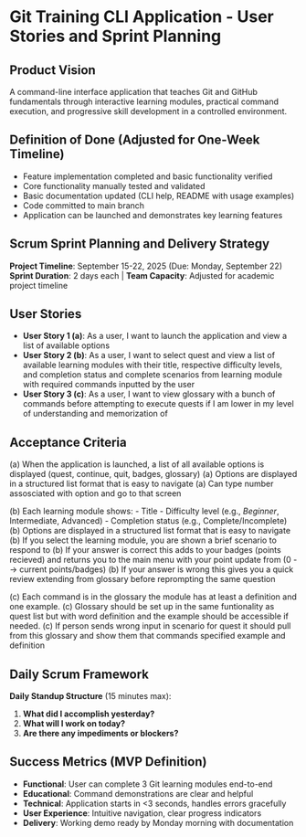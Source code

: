 # Git Training CLI Application - User Stories and Sprint Planning

## Product Vision
A command-line interface application that teaches Git and GitHub fundamentals through interactive learning modules, practical command execution, and progressive skill development in a controlled environment.

## Definition of Done (Adjusted for One-Week Timeline)
- Feature implementation completed and basic functionality verified
- Core functionality manually tested and validated
- Basic documentation updated (CLI help, README with usage examples)
- Code committed to main branch
- Application can be launched and demonstrates key learning features

## Scrum Sprint Planning and Delivery Strategy
**Project Timeline**: September 15-22, 2025 (Due: Monday, September 22)
**Sprint Duration**: 2 days each | **Team Capacity**: Adjusted for academic project timeline

## User Stories
- **User Story 1 (a)**: As a user, I want to launch the application and view a list of available options 
- **User Story 2 (b)**: As a user, I want to select quest and view a list of available learning modules with their title, respective difficulty levels, and completion status and complete scenarios from learning module with required commands inputted by the user
- **User Story 3 (c)**: As a user, I want to view glossary with a bunch of commands before attempting to execute quests if I am lower in my level of understanding and memorization of

## Acceptance Criteria
(a) When the application is launched, a list of all available options is displayed (quest, continue, quit, badges, glossary)
(a) Options are displayed in a structured list format that is easy to navigate
(a) Can type number assosciated with option and go to that screen


(b) Each learning module shows:
    - Title
    - Difficulty level (e.g., *Beginner*, Intermediate, Advanced)
    - Completion status (e.g., Complete/Incomplete)
(b) Options are displayed in a structured list format that is easy to navigate
(b) If you select the learning module, you are shown a brief scenario to respond to
(b) If your answer is correct this adds to your badges  (points recieved) and returns you to the main menu with your point update from (0 --> current points/badges)
(b) If your answer is wrong this gives you a quick review extending from glossary before reprompting the same question

 

(c) Each command is in the glossary the module has at least a definition and one example.
(c) Glossary should be set up in the same funtionality as quest list but with word definition and the example should be accessible if needed.
(c) If person sends wrong input in scenario for quest it should pull from this glossary and show them that commands specified example and definition

   
## Daily Scrum Framework
**Daily Standup Structure** (15 minutes max):
1. **What did I accomplish yesterday?**
2. **What will I work on today?**
3. **Are there any impediments or blockers?**

## Success Metrics (MVP Definition)
- **Functional**: User can complete 3 Git learning modules end-to-end
- **Educational**: Command demonstrations are clear and helpful
- **Technical**: Application starts in <3 seconds, handles errors gracefully
- **User Experience**: Intuitive navigation, clear progress indicators
- **Delivery**: Working demo ready by Monday morning with documentation
